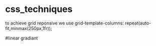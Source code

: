 # css_techniques
to achieve grid reponsive we use 
grid-template-columns: repeat(auto-fit,minmax(250px,1fr));

#linear gradiant
